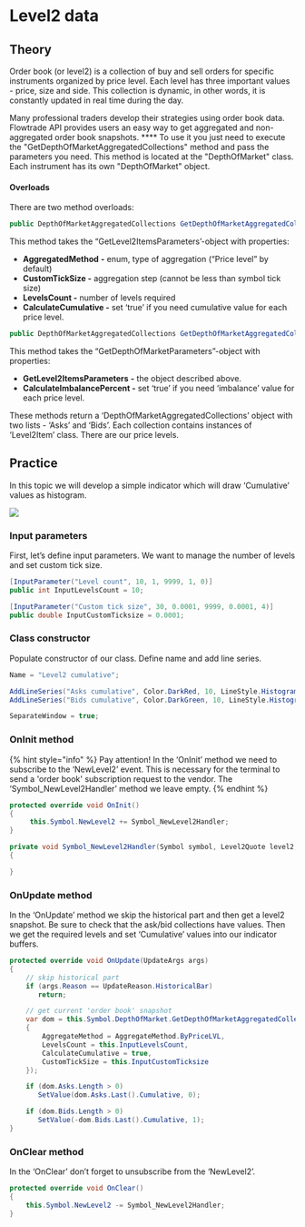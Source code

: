 # Level2 data

## **Theory**

Order book (or level2) is a collection of buy and sell orders for specific instruments organized by price level. Each level has three important values - price, size and side. This collection is dynamic, in other words, it is constantly updated in real time during the day.

Many professional traders develop their strategies using order book data. Flowtrade API provides users an easy way to get aggregated and non-aggregated order book snapshots. \*\*\*\* To use it you just need to execute the "GetDepthOfMarketAggregatedCollections" method and pass the parameters you need. This method is located at the "DepthOfMarket" class. Each instrument has its own "DepthOfMarket" object.

#### Overloads

There are two method overloads:

```csharp
public DepthOfMarketAggregatedCollections GetDepthOfMarketAggregatedCollections(GetLevel2ItemsParameters parameters = null)
```

This method takes the “GetLevel2ItemsParameters’-object with properties:

* **AggregatedMethod** **-** enum, type of aggregation (“Price level” by default)
* **CustomTickSize -** aggregation step (cannot be less than symbol tick size)
* **LevelsCount -** number of levels required
* **CalculateCumulative -** set ‘true’ if you need cumulative value for each price level.

```csharp
public DepthOfMarketAggregatedCollections GetDepthOfMarketAggregatedCollections(GetDepthOfMarketParameters parameters)
```

This method takes the “GetDepthOfMarketParameters”-object with properties:

* **GetLevel2ItemsParameters** **-** the object described above.
* **CalculateImbalancePercent -** set ‘true’ if you need ‘imbalance’ value for each price level.

These methods return a ‘DepthOfMarketAggregatedCollections’ object with two lists - ‘Asks’ and ‘Bids’. Each collection contains instances of ‘Level2Item’ class. There are our price levels.

## **Practice**

In this topic we will develop a simple indicator which will draw ‘Cumulative’ values as histogram.

![](../.gitbook/assets/level2\_example.png)

### **Input parameters**

First, let’s define input parameters. We want to manage the number of levels and set custom tick size.

```csharp
[InputParameter("Level count", 10, 1, 9999, 1, 0)]
public int InputLevelsCount = 10;

[InputParameter("Custom tick size", 30, 0.0001, 9999, 0.0001, 4)]
public double InputCustomTicksize = 0.0001;
```

### **Class constructor**

Populate constructor of our class. Define name and add line series.

```csharp
Name = "Level2 cumulative";

AddLineSeries("Asks cumulative", Color.DarkRed, 10, LineStyle.Histogramm);
AddLineSeries("Bids cumulative", Color.DarkGreen, 10, LineStyle.Histogramm);

SeparateWindow = true;
```

### **OnInit method**

{% hint style="info" %}
Pay attention! In the ‘OnInit’ method we need to subscribe to the ‘NewLevel2’ event. This is necessary for the terminal to send a 'order book' subscription request to the vendor. The ‘Symbol\_NewLevel2Handler’ method we leave empty.
{% endhint %}

```csharp
protected override void OnInit()
{
     this.Symbol.NewLevel2 += Symbol_NewLevel2Handler;
}

private void Symbol_NewLevel2Handler(Symbol symbol, Level2Quote level2, DOMQuote dom)
{

}
```

### OnUpdate method

In the ‘OnUpdate’ method we skip the historical part and then get a level2 snapshot. Be sure to check that the ask/bid collections have values. Then we get the required levels and set ‘Cumulative’ values into our indicator buffers.

```csharp
protected override void OnUpdate(UpdateArgs args)
{
    // skip historical part
    if (args.Reason == UpdateReason.HistoricalBar)
       return;

    // get current 'order book' snapshot
    var dom = this.Symbol.DepthOfMarket.GetDepthOfMarketAggregatedCollections(new GetLevel2ItemsParameters()
    {
        AggregateMethod = AggregateMethod.ByPriceLVL,
        LevelsCount = this.InputLevelsCount,
        CalculateCumulative = true,
        CustomTickSize = this.InputCustomTicksize
    });

    if (dom.Asks.Length > 0)
       SetValue(dom.Asks.Last().Cumulative, 0);

    if (dom.Bids.Length > 0)
       SetValue(-dom.Bids.Last().Cumulative, 1);
}
```

### OnClear method

In the ‘OnClear’ don’t forget to unsubscribe from the ‘NewLevel2’.

```csharp
protected override void OnClear()
{
    this.Symbol.NewLevel2 -= Symbol_NewLevel2Handler;
}
```
